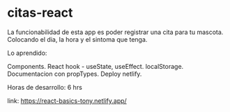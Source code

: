 # citas-react

La funcionabilidad de esta app es poder registrar una cita para tu mascota. 
Colocando el dia, la hora y el sintoma que tenga. 

Lo aprendido: 

  Components.
  React hook - useState, useEffect.
  localStorage.
  Documentacion con propTypes.
  Deploy netlify.

Horas de desarrollo: 6 hrs

link: https://react-basics-tony.netlify.app/
